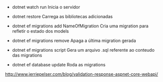 - dotnet watch run
Inicia o servidor

- dotnet restore
Carrega as bibliotecas adicionadas

- dotnet ef migrations add NameOfMigration
Cria uma migration para refletir o estado dos models

- dotnet ef migrations remove
Apaga a última migration gerada

- dotnet ef migrations script
Gera um arquivo .sql referente ao conteudo das migrations

- dotnet ef database update
Roda as migrations

http://www.jerriepelser.com/blog/validation-response-aspnet-core-webapi/